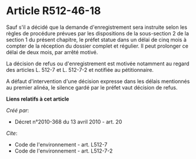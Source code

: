 # Article R512-46-18

Sauf s'il a décidé que la demande d'enregistrement sera instruite selon les règles de procédure prévues par les dispositions
de la sous-section 2 de la section 1 du présent chapitre, le préfet statue dans un délai de cinq mois à compter de la
réception du dossier complet et régulier. Il peut prolonger ce délai de deux mois, par arrêté motivé.

La décision de refus ou d'enregistrement est motivée notamment au regard des articles L. 512-7 et L. 512-7-2 et notifiée au
pétitionnaire.

A défaut d'intervention d'une décision expresse dans les délais mentionnés au premier alinéa, le silence gardé par le préfet
vaut décision de refus.

**Liens relatifs à cet article**

_Créé par_:

  - Décret n°2010-368 du 13 avril 2010 - art. 20

_Cite_:

  - Code de l'environnement - art. L512-7
  - Code de l'environnement - art. L512-7-2
